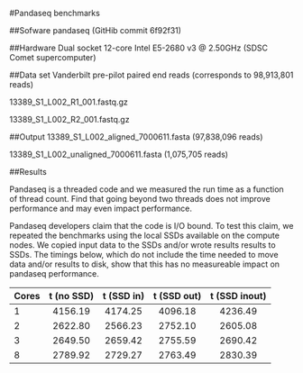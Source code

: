 #Pandaseq benchmarks

##Sofware
pandaseq (GitHib commit 6f92f31)

##Hardware
Dual socket 12-core Intel E5-2680 v3 @ 2.50GHz (SDSC Comet supercomputer)

##Data set
Vanderbilt pre-pilot paired end reads (corresponds to 98,913,801 reads)

13389_S1_L002_R1_001.fastq.gz

13389_S1_L002_R2_001.fastq.gz

##Output
13389_S1_L002_aligned_7000611.fasta (97,838,096 reads)

13389_S1_L002_unaligned_7000611.fasta (1,075,705 reads)

##Results

Pandaseq is a threaded code and we measured the run time as a function
of thread count. Find that going beyond two threads does not improve
performance and may even impact performance.

Pandaseq developers claim that the code is I/O bound. To test this
claim, we repeated the benchmarks using the local SSDs available on
the compute nodes. We copied input data to the SSDs and/or wrote
results results to SSDs. The timings below, which do not include the
time needed to move data and/or results to disk, show that this has no
measureable impact on pandaseq performance.

|Cores    | t (no SSD)    | t (SSD in)    | t (SSD out)  | t (SSD inout) |
| ------- |:-------------:|:-------------:|:------------:|:-------------:|
| 1       | 4156.19       | 4174.25       | 4096.18      | 4236.49       |
| 2       | 2622.80       | 2566.23       | 2752.10      | 2605.08       |
| 3       | 2649.50       | 2659.42       | 2755.59      | 2690.42       |
| 8       | 2789.92       | 2729.27       | 2763.49      | 2830.39       |
